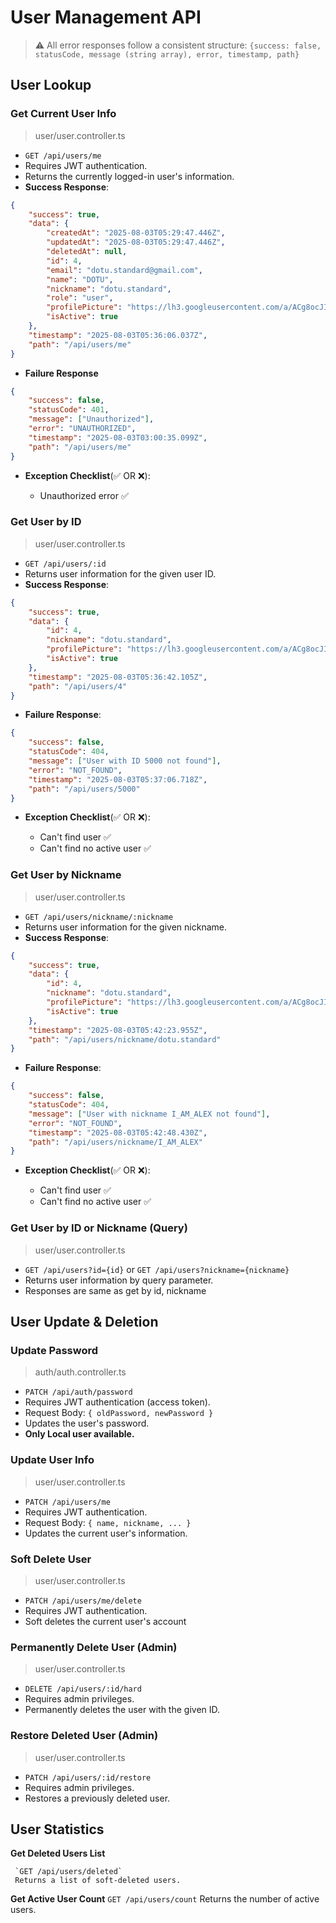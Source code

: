 # User Management API

> ⚠️ All error responses follow a consistent structure:
> `{success: false, statusCode, message (string array), error, timestamp, path}`

## User Lookup

### Get Current User Info

> user/user.controller.ts

-   `GET /api/users/me`
-   Requires JWT authentication.
-   Returns the currently logged-in user's information.
-   **Success Response**:

```json
{
    "success": true,
    "data": {
        "createdAt": "2025-08-03T05:29:47.446Z",
        "updatedAt": "2025-08-03T05:29:47.446Z",
        "deletedAt": null,
        "id": 4,
        "email": "dotu.standard@gmail.com",
        "name": "DOTU",
        "nickname": "dotu.standard",
        "role": "user",
        "profilePicture": "https://lh3.googleusercontent.com/a/ACg8ocJIO23-xTU26chV7V7VPy6KOn6UVfQmVame1W5MZoqcVUYfza4=s96-c",
        "isActive": true
    },
    "timestamp": "2025-08-03T05:36:06.037Z",
    "path": "/api/users/me"
}
```

-   **Failure Response**

```json
{
    "success": false,
    "statusCode": 401,
    "message": ["Unauthorized"],
    "error": "UNAUTHORIZED",
    "timestamp": "2025-08-03T03:00:35.099Z",
    "path": "/api/users/me"
}
```

-   **Exception Checklist**(✅ OR ❌):

    -   Unauthorized error ✅

### Get User by ID

> user/user.controller.ts

-   `GET /api/users/:id`
-   Returns user information for the given user ID.
-   **Success Response**:

```json
{
    "success": true,
    "data": {
        "id": 4,
        "nickname": "dotu.standard",
        "profilePicture": "https://lh3.googleusercontent.com/a/ACg8ocJIO23-xTU26chV7V7VPy6KOn6UVfQmVame1W5MZoqcVUYfza4=s96-c",
        "isActive": true
    },
    "timestamp": "2025-08-03T05:36:42.105Z",
    "path": "/api/users/4"
}
```

-   **Failure Response**:

```json
{
    "success": false,
    "statusCode": 404,
    "message": ["User with ID 5000 not found"],
    "error": "NOT_FOUND",
    "timestamp": "2025-08-03T05:37:06.718Z",
    "path": "/api/users/5000"
}
```

-   **Exception Checklist**(✅ OR ❌):

    -   Can't find user ✅
    -   Can't find no active user ✅

### Get User by Nickname

> user/user.controller.ts

-   `GET /api/users/nickname/:nickname`
-   Returns user information for the given nickname.
-   **Success Response**:

```json
{
    "success": true,
    "data": {
        "id": 4,
        "nickname": "dotu.standard",
        "profilePicture": "https://lh3.googleusercontent.com/a/ACg8ocJIO23-xTU26chV7V7VPy6KOn6UVfQmVame1W5MZoqcVUYfza4=s96-c",
        "isActive": true
    },
    "timestamp": "2025-08-03T05:42:23.955Z",
    "path": "/api/users/nickname/dotu.standard"
}
```

-   **Failure Response**:

```json
{
    "success": false,
    "statusCode": 404,
    "message": ["User with nickname I_AM_ALEX not found"],
    "error": "NOT_FOUND",
    "timestamp": "2025-08-03T05:42:48.430Z",
    "path": "/api/users/nickname/I_AM_ALEX"
}
```

-   **Exception Checklist**(✅ OR ❌):

    -   Can't find user ✅
    -   Can't find no active user ✅

### Get User by ID or Nickname (Query)

> user/user.controller.ts

-   `GET /api/users?id={id}` or `GET /api/users?nickname={nickname}`
-   Returns user information by query parameter.
-   Responses are same as get by id, nickname

## User Update & Deletion

### Update Password

> auth/auth.controller.ts

-   `PATCH /api/auth/password`
-   Requires JWT authentication (access token).
-   Request Body: `{ oldPassword, newPassword }`
-   Updates the user's password.
-   **Only Local user available.**

### Update User Info

> user/user.controller.ts

-   `PATCH /api/users/me`
-   Requires JWT authentication.
-   Request Body: `{ name, nickname, ... }`
-   Updates the current user's information.

### Soft Delete User

> user/user.controller.ts

-   `PATCH /api/users/me/delete`
-   Requires JWT authentication.
-   Soft deletes the current user's account

### Permanently Delete User (Admin)

> user/user.controller.ts

-   `DELETE /api/users/:id/hard`
-   Requires admin privileges.
-   Permanently deletes the user with the given ID.

### Restore Deleted User (Admin)

> user/user.controller.ts

-   `PATCH /api/users/:id/restore`
-   Requires admin privileges.
-   Restores a previously deleted user.

## User Statistics

**Get Deleted Users List**

     `GET /api/users/deleted`
     Returns a list of soft-deleted users.

**Get Active User Count**
`GET /api/users/count`
Returns the number of active users.
